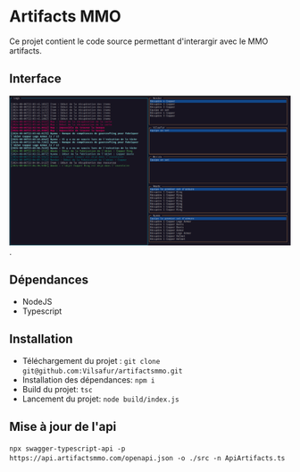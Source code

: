 # Artifacts MMO

Ce projet contient le code source permettant d'interargir avec le MMO artifacts.

## Interface

![Interface](./screen/interface.png "Interface CLI").

## Dépendances

* NodeJS
* Typescript

## Installation

* Téléchargement du projet : `git clone git@github.com:Vilsafur/artifactsmmo.git`
* Installation des dépendances: `npm i`
* Build du projet: `tsc`
* Lancement du projet: `node build/index.js`


## Mise à jour de l'api

`npx swagger-typescript-api -p https://api.artifactsmmo.com/openapi.json -o ./src -n ApiArtifacts.ts`